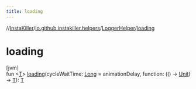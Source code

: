 ```yaml
---
title: loading
---
```

//[InstaKiller](../../../index.html)/[io.github.instakiller.helpers](../index.html)/[LoggerHelper](index.html)/[loading](loading.html)



# loading



[jvm]\
fun &lt;[T](loading.html)&gt; [loading](loading.html)(cycleWaitTime: [Long](https://kotlinlang.org/api/latest/jvm/stdlib/kotlin/-long/index.html) = animationDelay, function: (() -&gt; [Unit](https://kotlinlang.org/api/latest/jvm/stdlib/kotlin/-unit/index.html)) -&gt; [T](loading.html)): [T](loading.html)




